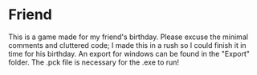 # Friend

This is a game made for my friend's birthday. Please excuse the minimal comments and cluttered code; I made this in a rush so I could finish it in time for his birthday. 
An export for windows can be found in the "Export" folder. The .pck file is necessary for the .exe to run!
